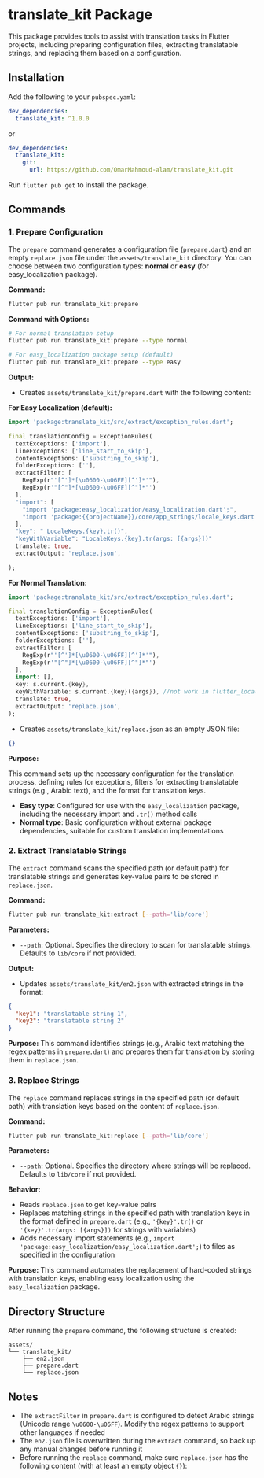 # translate_kit Package

This package provides tools to assist with translation tasks in Flutter projects, including preparing configuration files, extracting translatable strings, and replacing them based on a configuration.

## Installation

Add the following to your `pubspec.yaml`:

```yaml
dev_dependencies:
  translate_kit: ^1.0.0
```
or 

```yaml
dev_dependencies:
  translate_kit:
    git:
      url: https://github.com/OmarMahmoud-alam/translate_kit.git
```
Run `flutter pub get` to install the package.

## Commands

### 1. Prepare Configuration 

The `prepare` command generates a configuration file (`prepare.dart`) and an empty `replace.json` file under the `assets/translate_kit` directory. You can choose between two configuration types: **normal** or **easy** (for easy_localization package).

**Command:** 

```bash
flutter pub run translate_kit:prepare
```

**Command with Options:**

```bash
# For normal translation setup
flutter pub run translate_kit:prepare --type normal

# For easy_localization package setup (default)
flutter pub run translate_kit:prepare --type easy
```

**Output:** 

- Creates `assets/translate_kit/prepare.dart` with the following content:

**For Easy Localization (default):**
```dart
import 'package:translate_kit/src/extract/exception_rules.dart';

final translationConfig = ExceptionRules(
  textExceptions: ['import'],
  lineExceptions: ['line_start_to_skip'],
  contentExceptions: ['substring_to_skip'],
  folderExceptions: [''],
  extractFilter: [
    RegExp(r"'[^']*[\u0600-\u06FF][^']*'"),
    RegExp(r'"[^"]*[\u0600-\u06FF][^"]*"')
  ],
  "import": [
    "import 'package:easy_localization/easy_localization.dart';",
    "import 'package:{{projectName}}/core/app_strings/locale_keys.dart';"
  ],
  "key": " LocaleKeys.{key}.tr()",
  "keyWithVariable": "LocaleKeys.{key}.tr(args: [{args}])"
  translate: true,
  extractOutput: 'replace.json',

);
```

**For Normal Translation:**
```dart
import 'package:translate_kit/src/extract/exception_rules.dart';

final translationConfig = ExceptionRules(
  textExceptions: ['import'],
  lineExceptions: ['line_start_to_skip'],
  contentExceptions: ['substring_to_skip'],
  folderExceptions: [''],
  extractFilter: [
    RegExp(r"'[^']*[\u0600-\u06FF][^']*'"),
    RegExp(r'"[^"]*[\u0600-\u06FF][^"]*"')
  ],
  import: [],
  key: s.current.{key},
  keyWithVariable: s.current.{key}({args}), //not work in flutter_localization only in easy_localization
  translate: true,
  extractOutput: 'replace.json',
);
```

- Creates `assets/translate_kit/replace.json` as an empty JSON file: 

```json
{}
```

**Purpose:** 

This command sets up the necessary configuration for the translation process, defining rules for exceptions, filters for extracting translatable strings (e.g., Arabic text), and the format for translation keys. 

- **Easy type**: Configured for use with the `easy_localization` package, including the necessary import and `.tr()` method calls
- **Normal type**: Basic configuration without external package dependencies, suitable for custom translation implementations
### 2. Extract Translatable Strings

The `extract` command scans the specified path (or default path) for translatable strings and generates key-value pairs to be stored in `replace.json`.

**Command:**
```bash
flutter pub run translate_kit:extract [--path='lib/core']
```

**Parameters:**
- `--path`: Optional. Specifies the directory to scan for translatable strings. Defaults to `lib/core` if not provided.

**Output:**
- Updates `assets/translate_kit/en2.json` with extracted strings in the format:

```json
{
  "key1": "translatable string 1",
  "key2": "translatable string 2"
}
```

**Purpose:** This command identifies strings (e.g., Arabic text matching the regex patterns in `prepare.dart`) and prepares them for translation by storing them in `replace.json`.

### 3. Replace Strings

The `replace` command replaces strings in the specified path (or default path) with translation keys based on the content of `replace.json`.

**Command:**
```bash
flutter pub run translate_kit:replace [--path='lib/core']
```

**Parameters:**
- `--path`: Optional. Specifies the directory where strings will be replaced. Defaults to `lib/core` if not provided.

**Behavior:**
- Reads `replace.json` to get key-value pairs
- Replaces matching strings in the specified path with translation keys in the format defined in `prepare.dart` (e.g., `'{key}'.tr()` or `'{key}'.tr(args: [{args}])` for strings with variables)
- Adds necessary import statements (e.g., `import 'package:easy_localization/easy_localization.dart';`) to files as specified in the configuration

**Purpose:** This command automates the replacement of hard-coded strings with translation keys, enabling easy localization using the `easy_localization` package.

## Directory Structure

After running the `prepare` command, the following structure is created:

```
assets/
└── translate_kit/
    ├── en2.json
    ├── prepare.dart
    └── replace.json
```

## Notes

- The `extractFilter` in `prepare.dart` is configured to detect Arabic strings (Unicode range `\u0600-\u06FF`). Modify the regex patterns to support other languages if needed
- The `en2.json` file is overwritten during the `extract` command, so back up any manual changes before running it
- Before running the `replace` command, make sure `replace.json` has the following content (with at least an empty object `{}`):